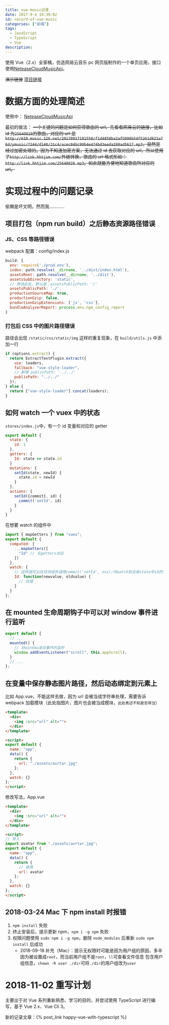 ```yaml
---
title: vue-music记录
date: 2017-9-4 19:39:02
id: record-of-vue-music
categories: ["前端"]
tags:
  - JavaScript
  - TypeScript
  - Vue
description:
---
```


使用 Vue（2.x）全家桶，仿造网易云音乐 pc 网页版制作的一个单页应用，接口使用[NeteaseCloudMusicApi](https://github.com/Binaryify/NeteaseCloudMusicApi)。

~~演示链接~~
[项目链接](https://github.com/daief/vue-music)

<!-- more -->

# 数据方面的处理简述

使用中：
[NeteaseCloudMusicApi](https://github.com/Binaryify/NeteaseCloudMusicApi)

最初的做法：
~~一个关键的问题是如何获得歌曲的 url，先看看网易云的链接，比如 id 为`25640828`的歌曲，对应的 url 是`http://m10.music.126.net/20170917181558/f1d4858ba2af5098b54f5261d821a76d/ymusic/7244/d140/31c4/acec84bc90b4e474bd3eeda288ad5617.mp3`，显然是经过加密处理的。因为不知道加密方案，无法通过 id 去获取对应的 url，所以使用了`http://link.hhtjim.com/`外链转换，歌曲的 url 格式形如：`http://link.hhtjim.com/25640828.mp3`。如此就能方便地知道歌曲所对应的 url。~~

# 实现过程中的问题记录

偷懒是坏文明，然而我…………

## 项目打包（npm run build）之后静态资源路径错误

### JS、CSS 等路径错误

webpack 配置：config/index.js

```javascript
build: {
  env: require('./prod.env'),
  index: path.resolve(__dirname, '../dist/index.html'),
  assetsRoot: path.resolve(__dirname, '../dist'),
  assetsSubDirectory: 'static',
  // 修改此处，默认是：assetsPublicPath: '/'
  assetsPublicPath: './',
  productionSourceMap: true,
  productionGzip: false,
  productionGzipExtensions: ['js', 'css'],
  bundleAnalyzerReport: process.env.npm_config_report
}
```

### 打包后 CSS 中的图片路径错误

路径会出现 `/static/css/static/img` 这样的重复现象，在 `build/utils.js` 中添加一行

```javascript
if (options.extract) {
  return ExtractTextPlugin.extract({
    use: loaders,
    fallback: "vue-style-loader",
    // 新增 publicPath: '../../'
    publicPath: "../../"
  });
} else {
  return ["vue-style-loader"].concat(loaders);
}
```

## 如何 watch 一个 vuex 中的状态

`stores/index.js`中，有一个 id 变量和对应的 getter

```js
export default {
  state: {
    id: 1
  },
  getters: {
    Id: state => state.id
  }
  mutations: {
    setId(state, newId) {
      state.id = newId
    }
  },
  actions: {
    setId({commit}, id) {
      commit('setId', id)
    }
  }
}
```

在想要 watch 的组件中

```javascript
import { mapGetters } from "vuex";
export default {
  computed: {
    ...mapGetters([
      "Id" // 与getters对应
    ])
  },
  watch: {
    // 这样就可以在任何组件调用commit('setId', xxx);时watch到全局state中id的变化
    Id: function(newvalue, oldvalue) {
      // 处理
    }
  }
};
```

## 在 mounted 生命周期钩子中可以对 window 事件进行监听

```javascript
export default {
  // ...
  mounted() {
    // 对window滚动事件的监听
    window.addEventListener("scroll", this.appScroll);
  }
  // ...
};
```

## 在变量中保存静态图片路径，然后动态绑定到元素上

比如 App.vue，不能这样去做，因为 url 会被当成字符串处理，需要告诉 webpack 加载模块（此处指图片，图片也会被当成模块，`此处表述不知是否得当`）

```html
<template>
  <div>
    <img :src="url" alt="">
  </div>
</template>

<script>
export default {
  name: "app",
  data() {
    return {
      url: "./assets/avrtar.jpg"
    };
  },
  watch: {}
};
</script>
```

修改写法，App.vue

```html
<template>
  <div>
    <img :src="url" alt="">
  </div>
</template>

<script>
// 导入
import avatar from "./assets/avrtar.jpg";
export default {
  name: "app",
  data() {
    return {
      // 使用
      url: avatar
    };
  },
  watch: {}
};
</script>
```

## 2018-03-24 Mac 下 npm install 时报错

1. `npm install` 失败
2. 终止安装后，提示更新 npm，`npm i -g npm` 失败
3. 权限问题使用 `sudo npm i -g npm`，删除 `node_modules` 后重新 `sudo npm install` 后成功
   - 2018-09-18 补充（Mac）：提示无权限时可能是因为用户组的原因，多半因为被设置成`root`，而当前用户组不是`root`，`ll`可查看文件信息  包含用户组信息，`chown -R user ./dir`可将`./dir`的用户组改为`user`

# 2018-11-02 重写计划

主要出于对 Vue 系列重新熟悉、学习的目的，并尝试使用 TypeScript 进行编写，基于 Vue 2.x、Vue Cli 3。

新的记录文章：{% post_link happy-vue-with-typescript %}
